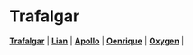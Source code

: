 # Trafalgar

[**Trafalgar**](https://folick.github.io/Trafalgar/) |
[**Lian**](https://folick.github.io/Lian/) |
[**Apollo**](https://folick.github.io/Apollo/) | 
[**Oenrique**](https://folick.github.io/Oenrique/) |
[**Oxygen**](https://folick.github.io/Oxygen/) |
